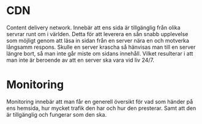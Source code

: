 # CDN

Content delivery network. Innebär att ens sida är tillgänglig från olika servrar runt om i världen. Detta för att leverera en sån snabb upplevelse som möjligt genom att läsa in sidan från en server nära en och motverka långsamm respons. Skulle en server krascha så hänvisas man till en server längre bort, så man inte går miste om sidans innehåll. Vilket resulterar i att man inte är beroende av att en server ska vara vid liv 24/7.

# Monitoring

Monitoring innebär att man får en generell översikt för vad som händer på ens hemsida, hur mycket trafik den har och hur den presterar. Samt att den är tillgänglig och fungerar som den ska.
